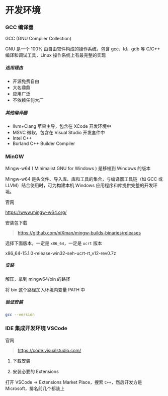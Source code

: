 # 开发环境


### GCC 编译器

GCC (GNU Compiler Collection)

GNU 是一个 100% 由自由软件构成的操作系统，包含 gcc、ld、gdb 等 C/C++ 编译和调试工具，Linux 操作系统上有最完整的实现

##### 选用理由

- 开源免费自由
- 大名鼎鼎
- 应用广泛
- 不依赖任何大厂

##### 其他编译器

- llvm+Clang 苹果主导，包含在 XCode 开发环境中
- MSVC 微软，包含在 Visual Studio 开发套件中
- Intel C++
- Borland C++ Builder Compiler

### MinGW

Mingw-w64 ( Minimalist GNU for Windows ) 是移植到 Windows 的版本

Mingw-w64 是头文件、导入库、库和工具的集合，与编译器工具链（如 GCC 或 LLVM）结合使用时，可为构建本机 Windows 应用程序和库提供完整的开发环境。

官网

https://www.mingw-w64.org/

安装包下载

> https://github.com/niXman/mingw-builds-binaries/releases

选择下面版本，一定是 `x86_64`，一定是 `ucrt` 版本

x86_64-15.1.0-release-win32-seh-ucrt-rt_v12-rev0.7z

##### 安装

解压，拿到 mingw64/bin 的路径

将 bin 这个路径加入环境内变量 PATH 中

##### 验证安装

```sh
gcc --version
```

### IDE 集成开发环境 VSCode 

官网

> https://code.visualstudio.com/

1. 下载安装

2. 安装必要的 Extensions

打开 VSCode -> Extensions Market Place，搜索 `C++`，然后开发方是 Microsoft，排名前几个都装上

